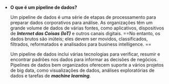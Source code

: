 
- **O que é um pipeline de dados?**
	
	Um pipeline de dados é uma série de etapas de processamento para preparar dados corporativos para análise. As organizações têm um grande volume de dados de várias fontes, como aplicativos, dispositivos de ***Internet das Coisas (IoT)*** e outros canais digitais. ==No entanto, os dados brutos são inúteis; eles devem ser movidos, classificados, filtrados, reformatados e analisados para business intelligence. ==
	
	Um pipeline de dados inclui várias tecnologias para verificar, resumir e encontrar padrões nos dados para informar as decisões de negócios. Pipelines de dados bem organizados oferecem suporte a vários projetos de big data, como visualizações de dados, análises exploratórias de dados e tarefas de ***machine learning***.